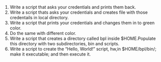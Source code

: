 
1. Write a script that asks your credentials and prints them back.
2. Write a script thats asks your credentials and creates file with those credentails in local directory.
3. Write a script that prints your credentials and changes them in to green color.
4. Do the same with different color.
5. Write a script that creates a directory called bpl inside $HOME.Populate this directory with two subdirectories, bin and scripts.
6. Write a script to create the “Hello, World!” script, hw,in $HOME/bpl/bin/; make it executable; and then execute it.
